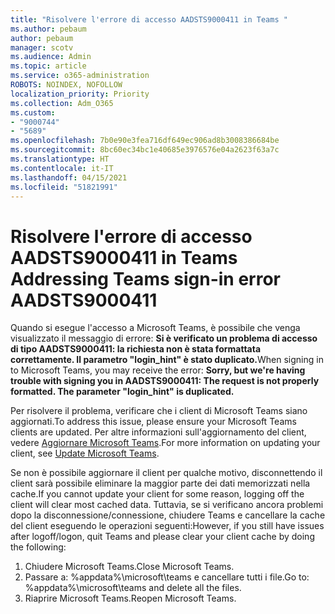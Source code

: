 ```yaml
---
title: "Risolvere l'errore di accesso AADSTS9000411 in Teams "
ms.author: pebaum
author: pebaum
manager: scotv
ms.audience: Admin
ms.topic: article
ms.service: o365-administration
ROBOTS: NOINDEX, NOFOLLOW
localization_priority: Priority
ms.collection: Adm_O365
ms.custom:
- "9000744"
- "5689"
ms.openlocfilehash: 7b0e90e3fea716df649ec906ad8b3008386684be
ms.sourcegitcommit: 8bc60ec34bc1e40685e3976576e04a2623f63a7c
ms.translationtype: HT
ms.contentlocale: it-IT
ms.lasthandoff: 04/15/2021
ms.locfileid: "51821991"
---
```

# <a name="addressing-teams-sign-in-error-aadsts9000411"></a><span data-ttu-id="043d8-102">Risolvere l'errore di accesso AADSTS9000411 in Teams </span><span class="sxs-lookup"><span data-stu-id="043d8-102">Addressing Teams sign-in error AADSTS9000411</span></span>

<span data-ttu-id="043d8-103">Quando si esegue l'accesso a Microsoft Teams, è possibile che venga visualizzato il messaggio di errore: **Si è verificato un problema di accesso di tipo AADSTS9000411: la richiesta non è stata formattata correttamente. Il parametro "login_hint" è stato duplicato.**</span><span class="sxs-lookup"><span data-stu-id="043d8-103">When signing in to Microsoft Teams, you may receive the error: **Sorry, but we're having trouble with signing you in AADSTS9000411: The request is not properly formatted. The parameter "login_hint" is duplicated.**</span></span>

<span data-ttu-id="043d8-104">Per risolvere il problema, verificare che i client di Microsoft Teams siano aggiornati.</span><span class="sxs-lookup"><span data-stu-id="043d8-104">To address this issue, please ensure your Microsoft Teams clients are updated.</span></span> <span data-ttu-id="043d8-105">Per altre informazioni sull'aggiornamento del client, vedere [Aggiornare Microsoft Teams](https://support.office.com/article/Update-Microsoft-Teams-535a8e4b-45f0-4f6c-8b3d-91bca7a51db1).</span><span class="sxs-lookup"><span data-stu-id="043d8-105">For more information on updating your client, see [Update Microsoft Teams](https://support.office.com/article/Update-Microsoft-Teams-535a8e4b-45f0-4f6c-8b3d-91bca7a51db1).</span></span>

<span data-ttu-id="043d8-106">Se non è possibile aggiornare il client per qualche motivo, disconnettendo il client sarà possibile eliminare la maggior parte dei dati memorizzati nella cache.</span><span class="sxs-lookup"><span data-stu-id="043d8-106">If you cannot update your client for some reason, logging off the client will clear most cached data.</span></span> <span data-ttu-id="043d8-107">Tuttavia, se si verificano ancora problemi dopo la disconnessione/connessione, chiudere Teams e cancellare la cache del client eseguendo le operazioni seguenti:</span><span class="sxs-lookup"><span data-stu-id="043d8-107">However, if you still have issues after logoff/logon, quit Teams and please clear your client cache by doing the following:</span></span>
1. <span data-ttu-id="043d8-108">Chiudere Microsoft Teams.</span><span class="sxs-lookup"><span data-stu-id="043d8-108">Close Microsoft Teams.</span></span>
2. <span data-ttu-id="043d8-109">Passare a: %appdata%\microsoft\teams e cancellare tutti i file.</span><span class="sxs-lookup"><span data-stu-id="043d8-109">Go to: %appdata%\microsoft\teams and delete all the files.</span></span>
3. <span data-ttu-id="043d8-110">Riaprire Microsoft Teams.</span><span class="sxs-lookup"><span data-stu-id="043d8-110">Reopen Microsoft Teams.</span></span>
